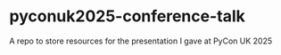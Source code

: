 # pyconuk2025-conference-talk
A repo to store resources for the presentation I gave at PyCon UK 2025
